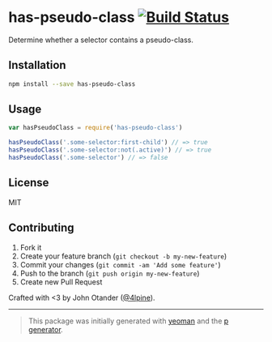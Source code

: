 # has-pseudo-class [![Build Status](https://secure.travis-ci.org/cssstats/has-pseudo-class.png?branch=master)](https://travis-ci.org/cssstats/has-pseudo-class)

Determine whether a selector contains a pseudo-class.

## Installation

```bash
npm install --save has-pseudo-class
```

## Usage

```javascript
var hasPseudoClass = require('has-pseudo-class')

hasPseudoClass('.some-selector:first-child') // => true
hasPseudoClass('.some-selector:not(.active)') // => true
hasPseudoClass('.some-selector') // => false
```

## License

MIT

## Contributing

1. Fork it
2. Create your feature branch (`git checkout -b my-new-feature`)
3. Commit your changes (`git commit -am 'Add some feature'`)
4. Push to the branch (`git push origin my-new-feature`)
5. Create new Pull Request

Crafted with <3 by John Otander ([@4lpine](https://twitter.com/4lpine)).

---

> This package was initially generated with [yeoman](http://yeoman.io) and the [p generator](https://github.com/johnotander/generator-p.git).
